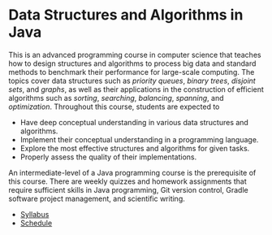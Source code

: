 # Data Structures and Algorithms in Java

This is an advanced programming course in computer science that teaches how to design structures and algorithms to process big data and standard methods to benchmark their performance for large-scale computing.
The topics cover data structures such as _priority queues_, _binary trees_, _disjoint sets_, and _graphs_, as well as their applications in the construction of efficient algorithms such as _sorting_, _searching_, _balancing_, _spanning_, and _optimization_.
Throughout this course, students are expected to

* Have deep conceptual understanding in various data structures and algorithms.
* Implement their conceptual understanding in a programming language.
* Explore the most effective structures and algorithms for given tasks.
* Properly assess the quality of their implementations.

An intermediate-level of a Java programming course is the prerequisite of this course.
There are weekly quizzes and homework assignments that require sufficient skills in Java programming, Git version control, Gradle software project management, and scientific writing.

* [Syllabus](docs/syllabus.md)
* [Schedule](docs/schedule.md)
